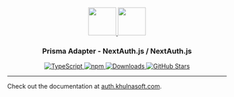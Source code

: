 <p align="center">
  <br/>
  <a href="https://auth.khulnasoft.com" target="_blank">
    <img height="64px" src="https://auth.khulnasoft.com/img/logo-sm.png" />
  </a>
  <a href="https://prisma.io" target="_blank">
    <img height="64px" src="https://auth.khulnasoft.com/img/adapters/prisma.svg"/>
  </a>
  <h3 align="center"><b>Prisma Adapter</b> - NextAuth.js / NextAuth.js</a></h3>
  <p align="center" style="align: center;">
    <a href="https://npm.im/@nextauth.js/prisma-adapter">
      <img src="https://img.shields.io/badge/TypeScript-blue?style=flat-square" alt="TypeScript" />
    </a>
    <a href="https://npm.im/@nextauth.js/prisma-adapter">
      <img alt="npm" src="https://img.shields.io/npm/v/@nextauth.js/prisma-adapter?color=green&label=@nextauth.js/prisma-adapter&style=flat-square">
    </a>
    <a href="https://www.npmtrends.com/@nextauth.js/prisma-adapter">
      <img src="https://img.shields.io/npm/dm/@nextauth.js/prisma-adapter?label=%20downloads&style=flat-square" alt="Downloads" />
    </a>
    <a href="https://github.com/khulnasoft/nextdev/stargazers">
      <img src="https://img.shields.io/github/stars/khulnasoft/nextdev?style=flat-square" alt="GitHub Stars" />
    </a>
  </p>
</p>

---

Check out the documentation at [auth.khulnasoft.com](https://auth.khulnasoft.com/reference/adapter/prisma).
